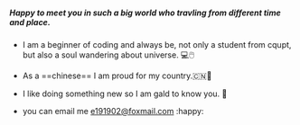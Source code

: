 ##### Happy to meet you in such a big world who travling from different time and place.

- I am a beginner of coding and always be, not only a student from cqupt,  but also a soul wandering about universe. :computer::computer_mouse:

- As a ==chinese== I am proud for my country.:cn::panda_face:
- I like doing something new so I am gald to know you. :cherry_blossom:

- you can email me e191902@foxmail.com :happy:

  

<!---
cowboyliao/cowboyliao is a ✨ special ✨ repository because its `README.md` (this file) appears on your GitHub profile.
You can click the Preview link to take a look at your changes.
--->

